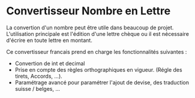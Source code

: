 Convertisseur Nombre en Lettre
===========================

La convertion d'un nombre peut être utile dans beaucoup de projet. L'utilisation principale est l'édition d'une lettre chèque ou il est nécessaire d'écrire en toute lettre en montant.


Ce convertisseur francais prend en charge les fonctionnalités suivantes :
- Convertion de int et decimal
- Prise en compte des règles orthographiques en vigueur. (Régle des tirets, Accords, ...).
- Paramétrage avancé pour paramétrer l'ajout de devise, des traduction suisse / belges, ...
